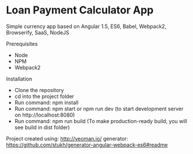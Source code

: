 # Loan Payment Calculator App
Simple currency app based on Angular 1.5, ES6, Babel, Webpack2, Browserify, SaaS, NodeJS

Prerequisites
- Node
- NPM
- Webpack2

Installation
- Clone the repository
- cd into the project folder
- Run command: npm install
- Run command: npm start or npm run dev (to start development server on http://localhost:8080)
- Run command: npm run build (To make production-ready build, you will see build in dist folder)


Project created using: http://yeoman.io/
generator: https://github.com/stukh/generator-angular-webpack-es6#readme
